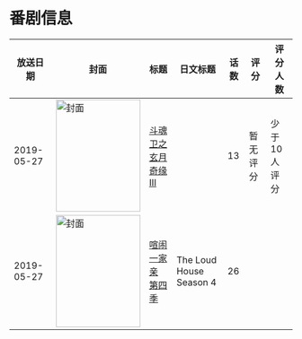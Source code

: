 # 番剧信息

|放送日期|封面|标题|日文标题|话数|评分|评分人数|
|---|---|---|---|---|---|---|
|2019-05-27|<img src="//lain.bgm.tv/pic/cover/c/e1/8d/282744_K7C3V.jpg" alt="封面" style="width:150px;height:200px;object-fit:cover;">|[斗魂卫之玄月奇缘 III](https://bangumi.tv/subject/282744)||13|暂无评分|少于10人评分|
|2019-05-27|<img src="//lain.bgm.tv/pic/cover/c/b6/a1/357466_Uo9Oa.jpg" alt="封面" style="width:150px;height:200px;object-fit:cover;">|[喧闹一家亲 第四季](https://bangumi.tv/subject/357466)|The Loud House Season 4|26|||
